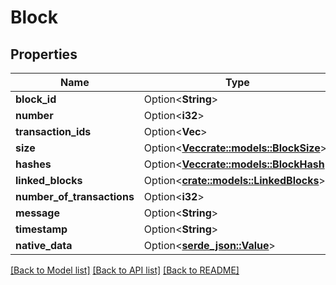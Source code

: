 # Block

## Properties

Name | Type | Description | Notes
------------ | ------------- | ------------- | -------------
**block_id** | Option<**String**> |  | [optional]
**number** | Option<**i32**> |  | [optional]
**transaction_ids** | Option<**Vec<String>**> |  | [optional]
**size** | Option<[**Vec<crate::models::BlockSize>**](BlockSize.md)> |  | [optional]
**hashes** | Option<[**Vec<crate::models::BlockHash>**](BlockHash.md)> |  | [optional]
**linked_blocks** | Option<[**crate::models::LinkedBlocks**](LinkedBlocks.md)> |  | [optional]
**number_of_transactions** | Option<**i32**> |  | [optional]
**message** | Option<**String**> |  | [optional]
**timestamp** | Option<**String**> |  | [optional]
**native_data** | Option<[**serde_json::Value**](.md)> |  | [optional]

[[Back to Model list]](../README.md#documentation-for-models) [[Back to API list]](../README.md#documentation-for-api-endpoints) [[Back to README]](../README.md)


